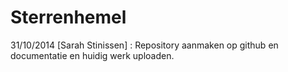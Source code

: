 Sterrenhemel
============
31/10/2014 [Sarah Stinissen] : Repository aanmaken op github en documentatie en huidig werk uploaden.
